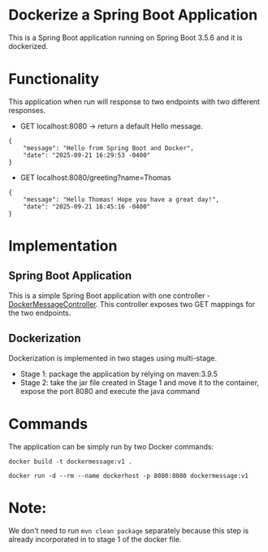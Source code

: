 # Dockerize a Spring Boot Application
This is a Spring Boot application running on Spring Boot 3.5.6 and it is dockerized.

# Functionality
This application when run will response to two endpoints with two different responses.

* GET localhost:8080 &rarr; return a default Hello message.
```
{
    "message": "Hello from Spring Boot and Docker",
    "date": "2025-09-21 16:29:53 -0400"
}
```

* GET localhost:8080/greeting?name=Thomas
```
{
    "message": "Hello Thomas! Hope you have a great day!",
    "date": "2025-09-21 16:45:16 -0400"
}
```

# Implementation
## Spring Boot Application
This is a simple Spring Boot application with one controller - [DockerMessageController](src/main/java/com/kimlngo/spring_boot_docker/controller/DockerMessageController.java). This controller exposes two GET mappings for the two endpoints.

## Dockerization
Dockerization is implemented in two stages using multi-stage.

* Stage 1: package the application by relying on maven:3.9.5
* Stage 2: take the jar file created in Stage 1 and move it to the container, expose the port 8080 and execute the java command

# Commands
The application can be simply run by two Docker commands:
```declarative
docker build -t dockermessage:v1 .
```

```declarative
docker run -d --rm --name dockerhost -p 8080:8080 dockermessage:v1
```

# Note:
We don't need to run ```mvn clean package``` separately because this step is already incorporated in to stage 1 of the docker file.